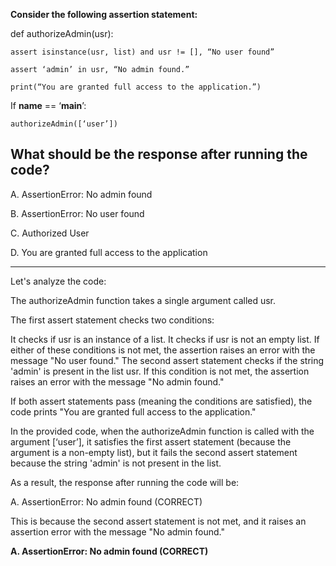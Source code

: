 **Consider the following assertion statement:**
 
def authorizeAdmin(usr): 

    assert isinstance(usr, list) and usr != [], “No user found” 
    
    assert ‘admin’ in usr, “No admin found.” 
    
    print(“You are granted full access to the application.”) 
 
If __name__ == ‘__main__’: 

    authorizeAdmin([‘user’]) 
 
## What should be the response after running the code? 
 
A. AssertionError: No admin found

B. AssertionError: No user found 

C. Authorized User 

D. You are granted full access to the application 

---

Let's analyze the code:

The authorizeAdmin function takes a single argument called usr.

The first assert statement checks two conditions:

It checks if usr is an instance of a list.
It checks if usr is not an empty list.
If either of these conditions is not met, the assertion raises an error with the message "No user found."
The second assert statement checks if the string 'admin' is present in the list usr. If this condition is not met, the assertion raises an error with the message "No admin found."

If both assert statements pass (meaning the conditions are satisfied), the code prints "You are granted full access to the application."

In the provided code, when the authorizeAdmin function is called with the argument [‘user’], it satisfies the first assert statement (because the argument is a non-empty list), but it fails the second assert statement because the string 'admin' is not present in the list.

As a result, the response after running the code will be:

A. AssertionError: No admin found (CORRECT)

This is because the second assert statement is not met, and it raises an assertion error with the message "No admin found."

**A. AssertionError: No admin found (CORRECT)**
